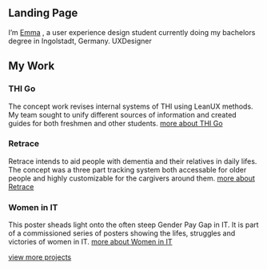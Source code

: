 ## Landing Page
I’m [Emma](About.md) , a user experience design student currently doing my bachelors degree in Ingolstadt, Germany.
UXDesigner

## My Work
### THI Go
The concept work revises internal systems of THI using LeanUX methods. My team sought to unify different sources of information and created guides for both freshmen and other students.
[more about THI Go](obsidian://open?vault=Uni&file=THI%20Go)
### Retrace
Retrace intends to aid people with dementia and their relatives in daily lifes. The concept was a three part tracking system both accessable for older people and highly customizable for the cargivers around them.
[more about Retrace](obsidian://open?vault=Uni&file=Retrace)
### Women in IT
This poster sheads light onto the often steep Gender Pay Gap in IT. It is part of a commissioned series of posters showing the lifes, struggles and victories of women in IT.
[more about Women in IT](obsidian://open?vault=Uni&file=Women%20in%20IT)

[view more projects](Work.md)

